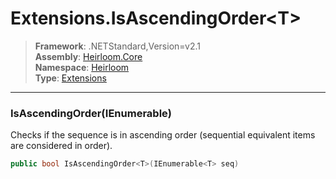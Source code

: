 # Extensions.IsAscendingOrder\<T>

> **Framework**: .NETStandard,Version=v2.1  
> **Assembly**: [Heirloom.Core][0]  
> **Namespace**: [Heirloom][0]  
> **Type**: [Extensions][1]  

--------------------------------------------------------------------------------

### IsAscendingOrder<T>(IEnumerable<T>)

Checks if the sequence is in ascending order (sequential equivalent items are considered in order).

```cs
public bool IsAscendingOrder<T>(IEnumerable<T> seq)
```

[0]: ..\Heirloom.Core.md
[1]: Heirloom.Extensions.md
